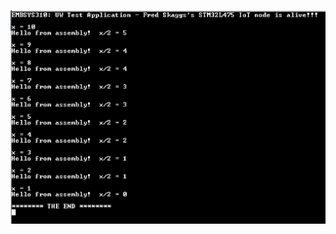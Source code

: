 ![Output of DivAsm Function](https://github.com/fskaggs/EMBSYS310/blob/main/Assignment05/Problem2/Src/DivAssemblyOutput.PNG)
